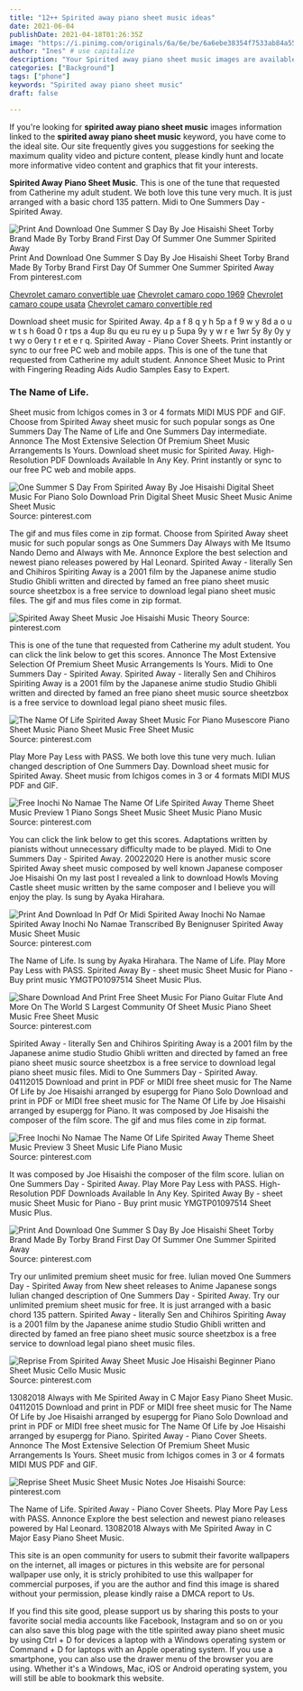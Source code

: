 ```yaml
---
title: "12++ Spirited away piano sheet music ideas"
date: 2021-06-04
publishDate: 2021-04-18T01:26:35Z
image: "https://i.pinimg.com/originals/6a/6e/be/6a6ebe38354f7533ab84a55f7c6eb1da.png"
author: "Ines" # use capitalize
description: "Your Spirited away piano sheet music images are available in this site. Spirited away piano sheet music are a topic that is being searched for and liked by netizens now. You can Find and Download the Spirited away piano sheet music files here. Get all royalty-free photos and vectors."
categories: ["Background"]
tags: ["phone"]
keywords: "Spirited away piano sheet music"
draft: false

---
```


If you're looking for **spirited away piano sheet music** images information linked to the **spirited away piano sheet music** keyword, you have come to the ideal  site.  Our site frequently  gives you  suggestions  for seeking  the maximum  quality video and picture  content, please kindly hunt and locate more informative video content and graphics  that fit your interests.

**Spirited Away Piano Sheet Music**. This is one of the tune that requested from Catherine my adult student. We both love this tune very much. It is just arranged with a basic chord 135 pattern. Midi to One Summers Day - Spirited Away.

![Print And Download One Summer S Day By Joe Hisaishi Sheet Torby Brand Made By Torby Brand First Day Of Summer One Summer Spirited Away](https://i.pinimg.com/originals/c9/0e/c6/c90ec651cbcded27d1a10a94a8424f8d.png "Print And Download One Summer S Day By Joe Hisaishi Sheet Torby Brand Made By Torby Brand First Day Of Summer One Summer Spirited Away")
Print And Download One Summer S Day By Joe Hisaishi Sheet Torby Brand Made By Torby Brand First Day Of Summer One Summer Spirited Away From pinterest.com

[Chevrolet camaro convertible uae](/chevrolet-camaro-convertible-uae/)
[Chevrolet camaro copo 1969](/chevrolet-camaro-copo-1969/)
[Chevrolet camaro coupe usata](/chevrolet-camaro-coupe-usata/)
[Chevrolet camaro convertible red](/chevrolet-camaro-convertible-red/)

Download sheet music for Spirited Away. 4p a f 8 q y h 5p a f 9 w y 8d a o u w t s h 6oad 0 r tps a 4up 8u qu eu ru ey u p 5upa 9y y w r e 1wr 5y 8y 0y y t wy o 0ery t r et e r q. Spirited Away - Piano Cover Sheets. Print instantly or sync to our free PC web and mobile apps. This is one of the tune that requested from Catherine my adult student. Annonce Sheet Music to Print with Fingering Reading Aids Audio Samples Easy to Expert.

### The Name of Life.

Sheet music from Ichigos comes in 3 or 4 formats MIDI MUS PDF and GIF. Choose from Spirited Away sheet music for such popular songs as One Summers Day The Name of Life and One Summers Day intermediate. Annonce The Most Extensive Selection Of Premium Sheet Music Arrangements Is Yours. Download sheet music for Spirited Away. High-Resolution PDF Downloads Available In Any Key. Print instantly or sync to our free PC web and mobile apps.


![One Summer S Day From Spirited Away By Joe Hisaishi Digital Sheet Music For Piano Solo Download Prin Digital Sheet Music Sheet Music Anime Sheet Music](https://i.pinimg.com/474x/8f/c9/76/8fc9764aebedd5fd8ee2f6e260e7e0a2.jpg "One Summer S Day From Spirited Away By Joe Hisaishi Digital Sheet Music For Piano Solo Download Prin Digital Sheet Music Sheet Music Anime Sheet Music")
Source: pinterest.com

The gif and mus files come in zip format. Choose from Spirited Away sheet music for such popular songs as One Summers Day Always with Me Itsumo Nando Demo and Always with Me. Annonce Explore the best selection and newest piano releases powered by Hal Leonard. Spirited Away - literally Sen and Chihiros Spiriting Away is a 2001 film by the Japanese anime studio Studio Ghibli written and directed by famed an free piano sheet music source sheetzbox is a free service to download legal piano sheet music files. The gif and mus files come in zip format.

![Spirited Away Sheet Music Joe Hisaishi Music Theory](https://i.pinimg.com/originals/30/d8/69/30d86967ca3b75220b2d788adb423d9d.png "Spirited Away Sheet Music Joe Hisaishi Music Theory")
Source: pinterest.com

This is one of the tune that requested from Catherine my adult student. You can click the link below to get this scores. Annonce The Most Extensive Selection Of Premium Sheet Music Arrangements Is Yours. Midi to One Summers Day - Spirited Away. Spirited Away - literally Sen and Chihiros Spiriting Away is a 2001 film by the Japanese anime studio Studio Ghibli written and directed by famed an free piano sheet music source sheetzbox is a free service to download legal piano sheet music files.

![The Name Of Life Spirited Away Sheet Music For Piano Musescore Piano Sheet Music Piano Sheet Music Free Sheet Music](https://i.pinimg.com/originals/e5/7d/67/e57d673e27c139cb27668ce0f768c153.png "The Name Of Life Spirited Away Sheet Music For Piano Musescore Piano Sheet Music Piano Sheet Music Free Sheet Music")
Source: pinterest.com

Play More Pay Less with PASS. We both love this tune very much. Iulian changed description of One Summers Day. Download sheet music for Spirited Away. Sheet music from Ichigos comes in 3 or 4 formats MIDI MUS PDF and GIF.

![Free Inochi No Namae The Name Of Life Spirited Away Theme Sheet Music Preview 1 Piano Songs Sheet Music Sheet Music Piano Music](https://i.pinimg.com/originals/00/b8/9c/00b89caa8f43786ffd224f36d8579a35.png "Free Inochi No Namae The Name Of Life Spirited Away Theme Sheet Music Preview 1 Piano Songs Sheet Music Sheet Music Piano Music")
Source: pinterest.com

You can click the link below to get this scores. Adaptations written by pianists without unnecessary difficulty made to be played. Midi to One Summers Day - Spirited Away. 20022020 Here is another music score Spirited Away sheet music composed by well known Japanese composer Joe Hisaishi On my last post I revealed a link to download Howls Moving Castle sheet music written by the same composer and I believe you will enjoy the play. Is sung by Ayaka Hirahara.

![Print And Download In Pdf Or Midi Spirited Away Inochi No Namae Spirited Away Inochi No Namae Transcribed By Benignuser Spirited Away Music Sheet Music](https://i.pinimg.com/originals/b8/d7/ee/b8d7ee25d2e2588f3b360c94ae77839e.png "Print And Download In Pdf Or Midi Spirited Away Inochi No Namae Spirited Away Inochi No Namae Transcribed By Benignuser Spirited Away Music Sheet Music")
Source: pinterest.com

The Name of Life. Is sung by Ayaka Hirahara. The Name of Life. Play More Pay Less with PASS. Spirited Away By - sheet music Sheet Music for Piano - Buy print music YMGTP01097514 Sheet Music Plus.

![Share Download And Print Free Sheet Music For Piano Guitar Flute And More On The World S Largest Community Of Sheet Music Piano Sheet Music Free Sheet Music](https://i.pinimg.com/originals/90/05/81/90058134620788fc572d60267975dd51.png "Share Download And Print Free Sheet Music For Piano Guitar Flute And More On The World S Largest Community Of Sheet Music Piano Sheet Music Free Sheet Music")
Source: pinterest.com

Spirited Away - literally Sen and Chihiros Spiriting Away is a 2001 film by the Japanese anime studio Studio Ghibli written and directed by famed an free piano sheet music source sheetzbox is a free service to download legal piano sheet music files. Midi to One Summers Day - Spirited Away. 04112015 Download and print in PDF or MIDI free sheet music for The Name Of Life by Joe Hisaishi arranged by esupergg for Piano Solo Download and print in PDF or MIDI free sheet music for The Name Of Life by Joe Hisaishi arranged by esupergg for Piano. It was composed by Joe Hisaishi the composer of the film score. The gif and mus files come in zip format.

![Free Inochi No Namae The Name Of Life Spirited Away Theme Sheet Music Preview 3 Sheet Music Life Piano Music](https://i.pinimg.com/originals/3b/a8/cb/3ba8cbb719eb02233b7a1fbf9e8a0d82.png "Free Inochi No Namae The Name Of Life Spirited Away Theme Sheet Music Preview 3 Sheet Music Life Piano Music")
Source: pinterest.com

It was composed by Joe Hisaishi the composer of the film score. Iulian on One Summers Day - Spirited Away. Play More Pay Less with PASS. High-Resolution PDF Downloads Available In Any Key. Spirited Away By - sheet music Sheet Music for Piano - Buy print music YMGTP01097514 Sheet Music Plus.

![Print And Download One Summer S Day By Joe Hisaishi Sheet Torby Brand Made By Torby Brand First Day Of Summer One Summer Spirited Away](https://i.pinimg.com/originals/c9/0e/c6/c90ec651cbcded27d1a10a94a8424f8d.png "Print And Download One Summer S Day By Joe Hisaishi Sheet Torby Brand Made By Torby Brand First Day Of Summer One Summer Spirited Away")
Source: pinterest.com

Try our unlimited premium sheet music for free. Iulian moved One Summers Day - Spirited Away from New sheet releases to Anime Japanese songs Iulian changed description of One Summers Day - Spirited Away. Try our unlimited premium sheet music for free. It is just arranged with a basic chord 135 pattern. Spirited Away - literally Sen and Chihiros Spiriting Away is a 2001 film by the Japanese anime studio Studio Ghibli written and directed by famed an free piano sheet music source sheetzbox is a free service to download legal piano sheet music files.

![Reprise From Spirited Away Sheet Music Joe Hisaishi Beginner Piano Sheet Music Cello Music Music](https://i.pinimg.com/564x/a3/f7/89/a3f78918e3931b41ca7f199a0cae6c40--joe-hisaishi-spirited-away.jpg "Reprise From Spirited Away Sheet Music Joe Hisaishi Beginner Piano Sheet Music Cello Music Music")
Source: pinterest.com

13082018 Always with Me Spirited Away in C Major Easy Piano Sheet Music. 04112015 Download and print in PDF or MIDI free sheet music for The Name Of Life by Joe Hisaishi arranged by esupergg for Piano Solo Download and print in PDF or MIDI free sheet music for The Name Of Life by Joe Hisaishi arranged by esupergg for Piano. Spirited Away - Piano Cover Sheets. Annonce The Most Extensive Selection Of Premium Sheet Music Arrangements Is Yours. Sheet music from Ichigos comes in 3 or 4 formats MIDI MUS PDF and GIF.

![Reprise Sheet Music Sheet Music Notes Joe Hisaishi](https://i.pinimg.com/originals/6a/6e/be/6a6ebe38354f7533ab84a55f7c6eb1da.png "Reprise Sheet Music Sheet Music Notes Joe Hisaishi")
Source: pinterest.com

The Name of Life. Spirited Away - Piano Cover Sheets. Play More Pay Less with PASS. Annonce Explore the best selection and newest piano releases powered by Hal Leonard. 13082018 Always with Me Spirited Away in C Major Easy Piano Sheet Music.

This site is an open community for users to submit their favorite wallpapers on the internet, all images or pictures in this website are for personal wallpaper use only, it is stricly prohibited to use this wallpaper for commercial purposes, if you are the author and find this image is shared without your permission, please kindly raise a DMCA report to Us.

If you find this site good, please support us by sharing this posts to your favorite social media accounts like Facebook, Instagram and so on or you can also save this blog page with the title spirited away piano sheet music by using Ctrl + D for devices a laptop with a Windows operating system or Command + D for laptops with an Apple operating system. If you use a smartphone, you can also use the drawer menu of the browser you are using. Whether it's a Windows, Mac, iOS or Android operating system, you will still be able to bookmark this website.
